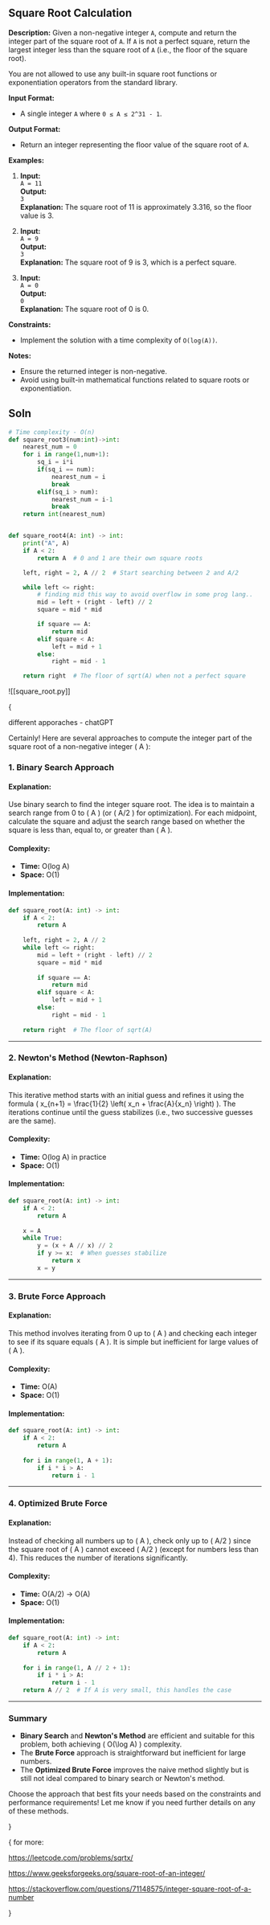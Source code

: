 

## Square Root Calculation

**Description:**
Given a non-negative integer `A`, compute and return the integer part of the square root of `A`. If `A` is not a perfect square, return the largest integer less than the square root of `A` (i.e., the floor of the square root).

You are not allowed to use any built-in square root functions or exponentiation operators from the standard library.

**Input Format:**
- A single integer `A` where `0 ≤ A ≤ 2^31 - 1`.

**Output Format:**
- Return an integer representing the floor value of the square root of `A`.

**Examples:**

1. **Input:**  
   `A = 11`  
   **Output:**  
   `3`  
   **Explanation:** The square root of 11 is approximately 3.316, so the floor value is 3.

2. **Input:**  
   `A = 9`  
   **Output:**  
   `3`  
   **Explanation:** The square root of 9 is 3, which is a perfect square.

3. **Input:**  
   `A = 0`  
   **Output:**  
   `0`  
   **Explanation:** The square root of 0 is 0.

**Constraints:**
- Implement the solution with a time complexity of `O(log(A))`.


**Notes:**
- Ensure the returned integer is non-negative.
- Avoid using built-in mathematical functions related to square roots or exponentiation.


## Soln

```python
# Time complexity - O(n)
def square_root3(num:int)->int:
    nearest_num = 0
    for i in range(1,num+1):
        sq_i = i*i
        if(sq_i == num):
            nearest_num = i
            break
        elif(sq_i > num):
            nearest_num = i-1
            break
    return int(nearest_num)
```



```python

def square_root4(A: int) -> int:
    print("A", A)
    if A < 2:
        return A  # 0 and 1 are their own square roots

    left, right = 2, A // 2  # Start searching between 2 and A/2

    while left <= right:
        # finding mid this way to avoid overflow in some prog lang..
        mid = left + (right - left) // 2
        square = mid * mid

        if square == A:
            return mid
        elif square < A:
            left = mid + 1
        else:
            right = mid - 1

    return right  # The floor of sqrt(A) when not a perfect square


```



![[square_root.py]]



{

different apporaches - chatGPT

Certainly! Here are several approaches to compute the integer part of the square root of a non-negative integer \( A \):

### 1. **Binary Search Approach**

#### Explanation:
Use binary search to find the integer square root. The idea is to maintain a search range from 0 to \( A \) (or \( A/2 \) for optimization). For each midpoint, calculate the square and adjust the search range based on whether the square is less than, equal to, or greater than \( A \).

#### Complexity:
- **Time:** O(log A)
- **Space:** O(1)

#### Implementation:
```python
def square_root(A: int) -> int:
    if A < 2:
        return A
    
    left, right = 2, A // 2
    while left <= right:
        mid = left + (right - left) // 2
        square = mid * mid
        
        if square == A:
            return mid
        elif square < A:
            left = mid + 1
        else:
            right = mid - 1
            
    return right  # The floor of sqrt(A)
```

---

### 2. **Newton's Method (Newton-Raphson)**

#### Explanation:
This iterative method starts with an initial guess and refines it using the formula \( x_{n+1} = \frac{1}{2} \left( x_n + \frac{A}{x_n} \right) \). The iterations continue until the guess stabilizes (i.e., two successive guesses are the same).

#### Complexity:
- **Time:** O(log A) in practice
- **Space:** O(1)

#### Implementation:
```python
def square_root(A: int) -> int:
    if A < 2:
        return A
    
    x = A
    while True:
        y = (x + A // x) // 2
        if y >= x:  # When guesses stabilize
            return x
        x = y
```

---

### 3. **Brute Force Approach**

#### Explanation:
This method involves iterating from 0 up to \( A \) and checking each integer to see if its square equals \( A \). It is simple but inefficient for large values of \( A \).

#### Complexity:
- **Time:** O(A)
- **Space:** O(1)

#### Implementation:
```python
def square_root(A: int) -> int:
    if A < 2:
        return A
    
    for i in range(1, A + 1):
        if i * i > A:
            return i - 1
```

---

### 4. **Optimized Brute Force**

#### Explanation:
Instead of checking all numbers up to \( A \), check only up to \( A/2 \) since the square root of \( A \) cannot exceed \( A/2 \) (except for numbers less than 4). This reduces the number of iterations significantly.

#### Complexity:
- **Time:** O(A/2) → O(A)
- **Space:** O(1)

#### Implementation:
```python
def square_root(A: int) -> int:
    if A < 2:
        return A
    
    for i in range(1, A // 2 + 1):
        if i * i > A:
            return i - 1
    return A // 2  # If A is very small, this handles the case
```

---

### Summary

- **Binary Search** and **Newton's Method** are efficient and suitable for this problem, both achieving \( O(\log A) \) complexity.
- The **Brute Force** approach is straightforward but inefficient for large numbers.
- The **Optimized Brute Force** improves the naive method slightly but is still not ideal compared to binary search or Newton's method.

Choose the approach that best fits your needs based on the constraints and performance requirements! Let me know if you need further details on any of these methods.

}


{
for more:

https://leetcode.com/problems/sqrtx/

https://www.geeksforgeeks.org/square-root-of-an-integer/

https://stackoverflow.com/questions/71148575/integer-square-root-of-a-number



}







